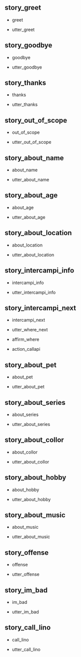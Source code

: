 ## story_greet <!--- The name of the story. It is not mandatory, but useful for debugging. --> 
* greet <!--- User input expressed as intent. In this case it represents users message 'Hello'. --> 
 - utter_greet <!--- The response of the chatbot expressed as an action. In this case it represents chatbot's response 'Hello, how can I help?' --> 
 
## story_goodbye
* goodbye
 - utter_goodbye

## story_thanks
* thanks
 - utter_thanks

## story_out_of_scope
* out_of_scope
 - utter_out_of_scope

## story_about_name
* about_name
 - utter_about_name

## story_about_age
* about_age
 - utter_about_age

## story_about_location
* about_location
 - utter_about_location

## story_intercampi_info
* intercampi_info
 - utter_intercampi_info

## story_intercampi_next
* intercampi_next
 - utter_where_next
* affirm_where
 - action_callapi

## story_about_pet
* about_pet
 - utter_about_pet

## story_about_series
* about_series
 - utter_about_series

## story_about_collor
* about_collor
 - utter_about_collor

## story_about_hobby
* about_hobby
 - utter_about_hobby

## story_about_music
* about_music
 - utter_about_music 

## story_offense
* offense
 - utter_offense

## story_im_bad
* im_bad
 - utter_im_bad  

## story_call_lino
* call_lino
 - utter_call_lino  

